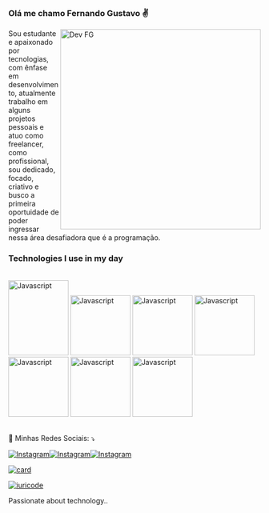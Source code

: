 ### Olá me chamo Fernando Gustavo ✌️

<img src="https://raw.githubusercontent.com/MicaelliMedeiros/micaellimedeiros/master/image/computer-illustration.png" min-width="400px" max-width="400px" width="400px" align="right" alt="Dev FG">

<p align="left"> 
 Sou estudante e apaixonado por tecnologias, com ênfase em desenvolvimento, atualmente trabalho em alguns projetos pessoais e atuo como freelancer,
 como profissional, sou dedicado, focado, criativo e busco a primeira oportuidade de poder ingressar nessa área desafiadora que é a programação.
</p>

### Technologies I use in my day



<div styele="display: inline_block"><br/>
<img aling="center" alt="Javascript" src="https://i.ibb.co/dWMQsrK/javascript.png" width='120px' height='150px' >
<img aling="center" alt="Javascript" src="https://i.ibb.co/jrVxMzf/html.png" width='120px'>
<img aling="center" alt="Javascript" src="https://i.ibb.co/b1V84sN/css.png" width='120px'>
<img aling="center" alt="Javascript" src="https://i.ibb.co/g6M57S5/react.png" width='120px'>
<img aling="center" alt="Javascript" src="https://i.ibb.co/5sGRxvv/node.png" width='120px'>
<img aling="center" alt="Javascript" src="https://i.ibb.co/Sw5xgbg/fire.png" width='120px'>
<img aling="center" alt="Javascript" src="https://i.ibb.co/MPtrpNT/git.png" width='120px'>
</div><br/>

	

<p align="left">
  💌 Minhas Redes Sociais: ⤵️
</p>


[![Instagram](https://img.shields.io/badge/Instagram-E4405F?style=for-the-badge&logo=instagram&logoColor=white)](https://www.instagram.com/fernando.gust)[![Instagram](https://img.shields.io/badge/YouTube-FF0000?style=for-the-badge&logo=youtube&logoColor=white)](https://www.youtube.com/channel/UC9r3UVLvNcnYfjUjqlKjhrw)[![Instagram](https://img.shields.io/badge/LinkedIn-0077B5?style=for-the-badge&logo=linkedin&logoColor=white)](https://www.linkedin.com/in/fernando-gustavo-a46962221/)

[![card](https://github-readme-stats.vercel.app/api?username=DeveloperFG&theme=dark&show_icons=true)](https://github.com/iuricode/)

[![iuricode](https://github-readme-stats.vercel.app/api/top-langs/?username=DeveloperFG&hide=html&layout=compact=true&theme=dark)](https://github.com/DeveloperFG/)




Passionate about technology..
